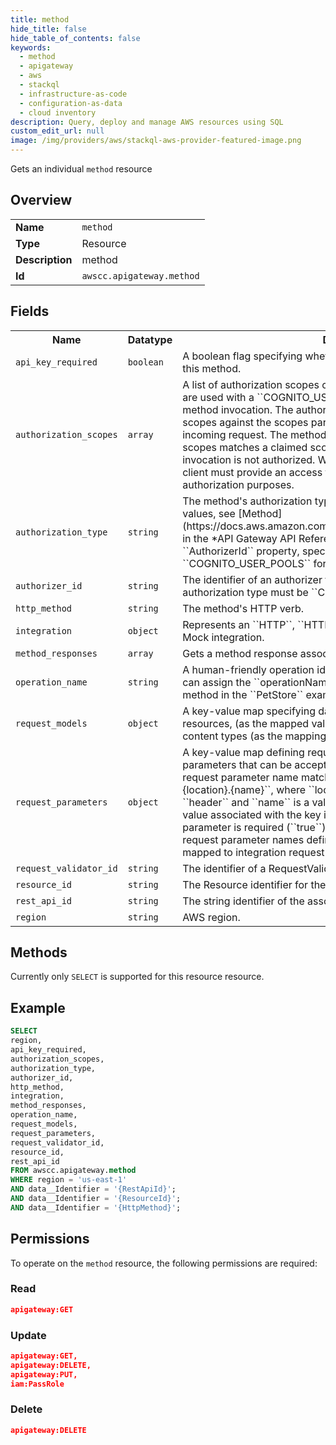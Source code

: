 ```yaml
---
title: method
hide_title: false
hide_table_of_contents: false
keywords:
  - method
  - apigateway
  - aws
  - stackql
  - infrastructure-as-code
  - configuration-as-data
  - cloud inventory
description: Query, deploy and manage AWS resources using SQL
custom_edit_url: null
image: /img/providers/aws/stackql-aws-provider-featured-image.png
---
```

Gets an individual <code>method</code> resource

## Overview
<table><tbody>
<tr><td><b>Name</b></td><td><code>method</code></td></tr>
<tr><td><b>Type</b></td><td>Resource</td></tr>
<tr><td><b>Description</b></td><td>method</td></tr>
<tr><td><b>Id</b></td><td><code>awscc.apigateway.method</code></td></tr>
</tbody></table>

## Fields
<table><tbody>
<tr><th>Name</th><th>Datatype</th><th>Description</th></tr>
<tr><td><code>api_key_required</code></td><td><code>boolean</code></td><td>A boolean flag specifying whether a valid ApiKey is required to invoke this method.</td></tr>
<tr><td><code>authorization_scopes</code></td><td><code>array</code></td><td>A list of authorization scopes configured on the method. The scopes are used with a ``COGNITO_USER_POOLS`` authorizer to authorize the method invocation. The authorization works by matching the method scopes against the scopes parsed from the access token in the incoming request. The method invocation is authorized if any method scopes matches a claimed scope in the access token. Otherwise, the invocation is not authorized. When the method scope is configured, the client must provide an access token instead of an identity token for authorization purposes.</td></tr>
<tr><td><code>authorization_type</code></td><td><code>string</code></td><td>The method's authorization type. This parameter is required. For valid values, see &#91;Method&#93;(https:&#x2F;&#x2F;docs.aws.amazon.com&#x2F;apigateway&#x2F;latest&#x2F;api&#x2F;API_Method.html) in the *API Gateway API Reference*.&lt;br&#x2F;&gt;  If you specify the ``AuthorizerId`` property, specify ``CUSTOM`` or ``COGNITO_USER_POOLS`` for this property.</td></tr>
<tr><td><code>authorizer_id</code></td><td><code>string</code></td><td>The identifier of an authorizer to use on this method. The method's authorization type must be ``CUSTOM`` or ``COGNITO_USER_POOLS``.</td></tr>
<tr><td><code>http_method</code></td><td><code>string</code></td><td>The method's HTTP verb.</td></tr>
<tr><td><code>integration</code></td><td><code>object</code></td><td>Represents an ``HTTP``, ``HTTP_PROXY``, ``AWS``, ``AWS_PROXY``, or Mock integration.</td></tr>
<tr><td><code>method_responses</code></td><td><code>array</code></td><td>Gets a method response associated with a given HTTP status code.</td></tr>
<tr><td><code>operation_name</code></td><td><code>string</code></td><td>A human-friendly operation identifier for the method. For example, you can assign the ``operationName`` of ``ListPets`` for the ``GET &#x2F;pets`` method in the ``PetStore`` example.</td></tr>
<tr><td><code>request_models</code></td><td><code>object</code></td><td>A key-value map specifying data schemas, represented by Model resources, (as the mapped value) of the request payloads of given content types (as the mapping key).</td></tr>
<tr><td><code>request_parameters</code></td><td><code>object</code></td><td>A key-value map defining required or optional method request parameters that can be accepted by API Gateway. A key is a method request parameter name matching the pattern of ``method.request.&#123;location&#125;.&#123;name&#125;``, where ``location`` is ``querystring``, ``path``, or ``header`` and ``name`` is a valid and unique parameter name. The value associated with the key is a Boolean flag indicating whether the parameter is required (``true``) or optional (``false``). The method request parameter names defined here are available in Integration to be mapped to integration request parameters or templates.</td></tr>
<tr><td><code>request_validator_id</code></td><td><code>string</code></td><td>The identifier of a RequestValidator for request validation.</td></tr>
<tr><td><code>resource_id</code></td><td><code>string</code></td><td>The Resource identifier for the MethodResponse resource.</td></tr>
<tr><td><code>rest_api_id</code></td><td><code>string</code></td><td>The string identifier of the associated RestApi.</td></tr>
<tr><td><code>region</code></td><td><code>string</code></td><td>AWS region.</td></tr>

</tbody></table>

## Methods
Currently only <code>SELECT</code> is supported for this resource resource.

## Example
```sql
SELECT
region,
api_key_required,
authorization_scopes,
authorization_type,
authorizer_id,
http_method,
integration,
method_responses,
operation_name,
request_models,
request_parameters,
request_validator_id,
resource_id,
rest_api_id
FROM awscc.apigateway.method
WHERE region = 'us-east-1'
AND data__Identifier = '{RestApiId}';
AND data__Identifier = '{ResourceId}';
AND data__Identifier = '{HttpMethod}';
```

## Permissions

To operate on the <code>method</code> resource, the following permissions are required:

### Read
```json
apigateway:GET
```

### Update
```json
apigateway:GET,
apigateway:DELETE,
apigateway:PUT,
iam:PassRole
```

### Delete
```json
apigateway:DELETE
```

